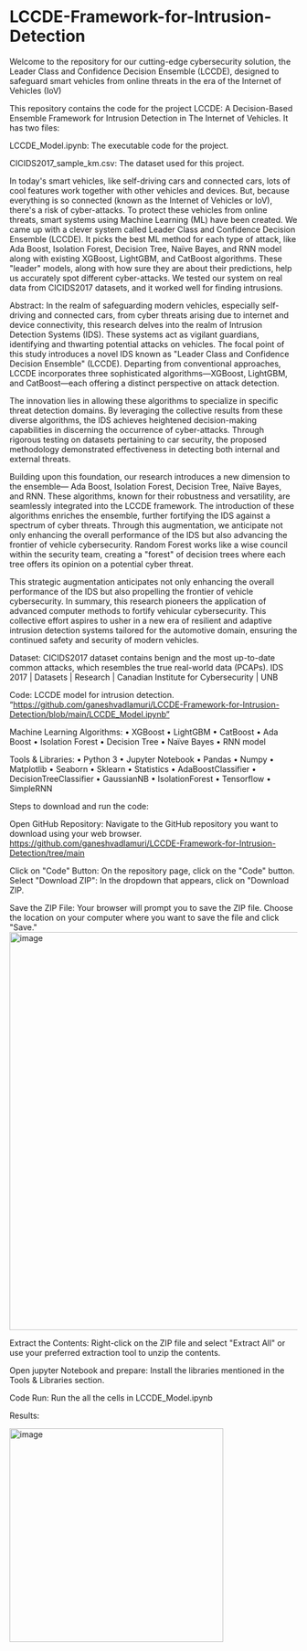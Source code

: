 # LCCDE-Framework-for-Intrusion-Detection
Welcome to the repository for our cutting-edge cybersecurity solution, the Leader Class and Confidence Decision Ensemble (LCCDE), designed to safeguard smart vehicles from online threats in the era of the Internet of Vehicles (IoV)

This repository contains the code for the project LCCDE: A Decision-Based Ensemble Framework for Intrusion Detection in The Internet of Vehicles. It has two files:

LCCDE_Model.ipynb: The executable code for the project.

CICIDS2017_sample_km.csv: The dataset used for this project.

In today's smart vehicles, like self-driving cars and connected cars, lots of cool features work together with other vehicles and devices. But, because everything is so connected (known as the Internet of Vehicles or IoV), there's a risk of cyber-attacks. To protect these vehicles from online threats, smart systems using Machine Learning (ML) have been created. We came up with a clever system called Leader Class and Confidence Decision Ensemble (LCCDE). It picks the best ML method for each type of attack, like Ada Boost, Isolation Forest, Decision Tree, Naïve Bayes, and RNN model along with existing XGBoost, LightGBM, and CatBoost algorithms. These "leader" models, along with how sure they are about their predictions, help us accurately spot different cyber-attacks. We tested our system on real data from CICIDS2017 datasets, and it worked well for finding intrusions.

Abstract:
In the realm of safeguarding modern vehicles, especially self-driving and connected cars, from cyber threats arising due to internet and device connectivity, this research delves into the realm of Intrusion Detection Systems (IDS). These systems act as vigilant guardians, identifying and thwarting potential attacks on vehicles. The focal point of this study introduces a novel IDS known as "Leader Class and Confidence Decision Ensemble" (LCCDE). Departing from conventional approaches, LCCDE incorporates three sophisticated algorithms—XGBoost, LightGBM, and CatBoost—each offering a distinct perspective on attack detection. 

The innovation lies in allowing these algorithms to specialize in specific threat detection domains. By leveraging the collective results from these diverse algorithms, the IDS achieves heightened decision-making capabilities in discerning the occurrence of cyber-attacks. Through rigorous testing on datasets pertaining to car security, the proposed methodology demonstrated effectiveness in detecting both internal and external threats.

Building upon this foundation, our research introduces a new dimension to the ensemble— Ada Boost, Isolation Forest, Decision Tree, Naïve Bayes, and RNN. These algorithms, known for their robustness and versatility, are seamlessly integrated into the LCCDE framework. The introduction of these algorithms enriches the ensemble, further fortifying the IDS against a spectrum of cyber threats. Through this augmentation, we anticipate not only enhancing the overall performance of the IDS but also advancing the frontier of vehicle cybersecurity. Random Forest works like a wise council within the security team, creating a "forest" of decision trees where each tree offers its opinion on a potential cyber threat. 

This strategic augmentation anticipates not only enhancing the overall performance of the IDS but also propelling the frontier of vehicle cybersecurity. In summary, this research pioneers the application of advanced computer methods to fortify vehicular cybersecurity. This collective effort aspires to usher in a new era of resilient and adaptive intrusion detection systems tailored for the automotive domain, ensuring the continued safety and security of modern vehicles.

Dataset: 
CICIDS2017 dataset contains benign and the most up-to-date common attacks, which resembles the true real-world data (PCAPs).
IDS 2017 | Datasets | Research | Canadian Institute for Cybersecurity | UNB

Code:
LCCDE model for intrusion detection. “https://github.com/ganeshvadlamuri/LCCDE-Framework-for-Intrusion-Detection/blob/main/LCCDE_Model.ipynb”

Machine Learning Algorithms:
•	XGBoost
•	LightGBM 
•	CatBoost
•	Ada Boost
•	Isolation Forest
•	Decision Tree
•	Naïve Bayes
•	RNN model

Tools & Libraries:
•	Python 3
•	Jupyter Notebook
•	Pandas 
•	Numpy 
•	Matplotlib
•	Seaborn 
•	Sklearn
•	Statistics
•	AdaBoostClassifier 
•	DecisionTreeClassifier
•	GaussianNB
•	IsolationForest
•	Tensorflow
•	SimpleRNN

Steps to download and run the code:

Open GitHub Repository: Navigate to the GitHub repository you want to download using your web browser.
https://github.com/ganeshvadlamuri/LCCDE-Framework-for-Intrusion-Detection/tree/main

Click on "Code" Button: On the repository page, click on the "Code" button.
Select "Download ZIP": In the dropdown that appears, click on "Download ZIP.
 

Save the ZIP File: Your browser will prompt you to save the ZIP file. Choose the location on your computer where you want to save the file and click "Save."
<img width="697" alt="image" src="https://github.com/ganeshvadlamuri/LCCDE-Framework-for-Intrusion-Detection/assets/85800035/ed7d4df7-9f30-4dd5-ad87-5747ee9a32bc">


Extract the Contents: Right-click on the ZIP file and select "Extract All" or use your preferred extraction tool to unzip the contents.

Open jupyter Notebook and prepare: Install the libraries mentioned in the Tools & Libraries section.

Code Run: Run the all the cells in LCCDE_Model.ipynb

Results:

<img width="374" alt="image" src="https://github.com/ganeshvadlamuri/LCCDE-Framework-for-Intrusion-Detection/assets/85800035/d73e0eb8-3b07-4818-a94e-546d32327b8c">


